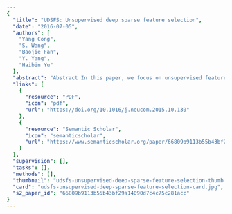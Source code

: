 ```yaml
---
{
  "title": "UDSFS: Unsupervised deep sparse feature selection",
  "date": "2016-07-05",
  "authors": [
    "Yang Cong",
    "S. Wang",
    "Baojie Fan",
    "Y. Yang",
    "Haibin Yu"
  ],
  "abstract": "Abstract In this paper, we focus on unsupervised feature selection. As we have known, the combination of several feature units into a whole feature vector is broadly adopted for effective object representation, which may inevitably includes some irrelevant/redundant feature units or feature dimensions. Most of the traditional feature selection models can only select the feature dimensions without concerning the intrinsic relationship among different feature units. By taking into consideration the group sparsity of feature dimensions and feature units based on an l 2 , 1 minimization, we propose a new unsupervised feature selection model, unsupervised deep sparse feature selection (UDSFS) in this paper. In comparison with the state-of-the-arts, our UDSFS model can not only select the most discriminative feature units but also assign proper weight to the useful feature dimensions concurrently; moreover, the efficiency and robustness of our UDSFS can be also improved without extracting the discarded irrelevant feature units. For model optimization, we introduce an efficient iterative algorithm to solve the non-smooth, convex model and obtain a global optimization with the convergence rate as O ( 1 / K 2 ) (K is the iteration number). For the experiments, a new medical endoscopic image dataset, Abnormal Endoscopic Image Detection dataset (AEID), is built for evaluation; we also test our model using two public UCI datasets. Various experiments and comparisons with other state-of-the-arts justified the effectiveness and efficiency of our UDSFS model.",
  "links": [
    {
      "resource": "PDF",
      "icon": "pdf",
      "url": "https://doi.org/10.1016/j.neucom.2015.10.130"
    },
    {
      "resource": "Semantic Scholar",
      "icon": "semanticscholar",
      "url": "https://www.semanticscholar.org/paper/66809b9113b55b43bf29a14090d7c4c75c281acc"
    }
  ],
  "supervision": [],
  "tasks": [],
  "methods": [],
  "thumbnail": "udsfs-unsupervised-deep-sparse-feature-selection-thumb.jpg",
  "card": "udsfs-unsupervised-deep-sparse-feature-selection-card.jpg",
  "s2_paper_id": "66809b9113b55b43bf29a14090d7c4c75c281acc"
}
---
```


